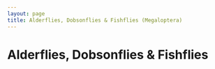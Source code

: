 ```yaml
---
layout: page
title: Alderflies, Dobsonflies & Fishflies (Megaloptera)
---
```


# Alderflies, Dobsonflies & Fishflies